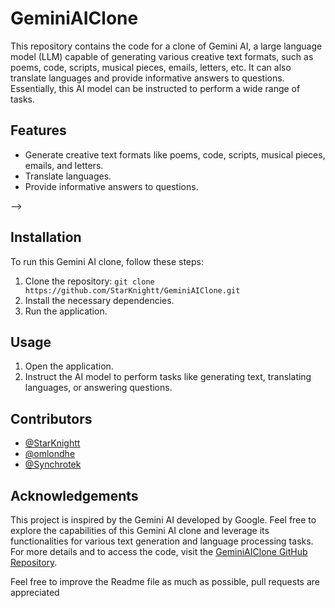 # GeminiAIClone

This repository contains the code for a clone of Gemini AI, a large language model (LLM) capable of generating various creative text formats, such as poems, code, scripts, musical pieces, emails, letters, etc. It can also translate languages and provide informative answers to questions. Essentially, this AI model can be instructed to perform a wide range of tasks.

## Features

- Generate creative text formats like poems, code, scripts, musical pieces, emails, and letters.
- Translate languages.
- Provide informative answers to questions.

<!--  -->
<!-- ## Demo -->
<!-- <!-- <video controls src="/AwesomeScreenshot-28_5_2024,3 23 00pm.mp4" title="Title"></video> --> -->

## Installation

To run this Gemini AI clone, follow these steps:

1. Clone the repository: `git clone https://github.com/StarKnightt/GeminiAIClone.git`
2. Install the necessary dependencies.
3. Run the application.

## Usage

1. Open the application.
2. Instruct the AI model to perform tasks like generating text, translating languages, or answering questions.

## Contributors

- [@StarKnightt](https://github.com/StarKnightt) 
- [@omlondhe](https://github.com/omlondhe)
- [@Synchrotek](https://github.com/Synchrotek)

## Acknowledgements

This project is inspired by the Gemini AI developed by Google. Feel free to explore the capabilities of this Gemini AI clone and leverage its functionalities for various text generation and language processing tasks. For more details and to access the code, visit the [GeminiAIClone GitHub Repository](https://github.com/StarKnightt/GeminiAIClone).

Feel free to improve the Readme file as much as possible, pull requests are appreciated
